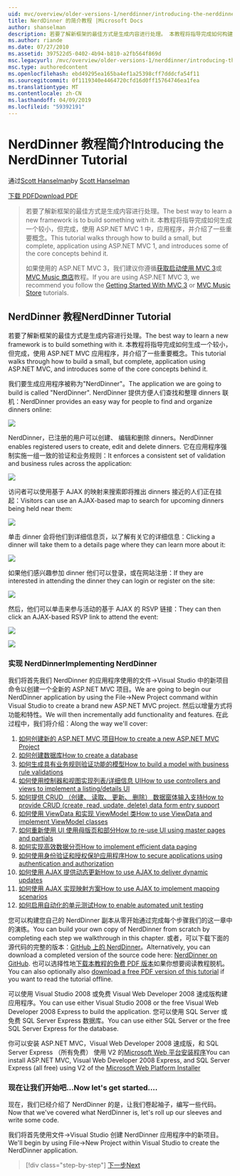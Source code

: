 ```yaml
---
uid: mvc/overview/older-versions-1/nerddinner/introducing-the-nerddinner-tutorial
title: NerdDinner 的简介教程 |Microsoft Docs
author: shanselman
description: 若要了解新框架的最佳方式是生成内容进行处理。 本教程将指导完成如何构建很小，但完成后，应用程序使用 ASP.NE...
ms.author: riande
ms.date: 07/27/2010
ms.assetid: 397522d5-0402-4b94-b810-a2fb564f869d
msc.legacyurl: /mvc/overview/older-versions-1/nerddinner/introducing-the-nerddinner-tutorial
msc.type: authoredcontent
ms.openlocfilehash: ebd49295ea165ba4ef1a25398cff7dddcfa54f11
ms.sourcegitcommit: 0f1119340e4464720cfd16d0ff15764746ea1fea
ms.translationtype: MT
ms.contentlocale: zh-CN
ms.lasthandoff: 04/09/2019
ms.locfileid: "59392191"
---
```

# <a name="introducing-the-nerddinner-tutorial"></a><span data-ttu-id="6c8eb-104">NerdDinner 教程简介</span><span class="sxs-lookup"><span data-stu-id="6c8eb-104">Introducing the NerdDinner Tutorial</span></span>

<span data-ttu-id="6c8eb-105">通过[Scott Hanselman](https://github.com/shanselman)</span><span class="sxs-lookup"><span data-stu-id="6c8eb-105">by [Scott Hanselman](https://github.com/shanselman)</span></span>

[<span data-ttu-id="6c8eb-106">下载 PDF</span><span class="sxs-lookup"><span data-stu-id="6c8eb-106">Download PDF</span></span>](http://aspnetmvcbook.s3.amazonaws.com/aspnetmvc-nerdinner_v1.pdf)

> <span data-ttu-id="6c8eb-107">若要了解新框架的最佳方式是生成内容进行处理。</span><span class="sxs-lookup"><span data-stu-id="6c8eb-107">The best way to learn a new framework is to build something with it.</span></span> <span data-ttu-id="6c8eb-108">本教程将指导完成如何生成一个较小，但完成，使用 ASP.NET MVC 1 中，应用程序，并介绍了一些重要概念。</span><span class="sxs-lookup"><span data-stu-id="6c8eb-108">This tutorial walks through how to build a small, but complete, application using ASP.NET MVC 1, and introduces some of the core concepts behind it.</span></span>
> 
> <span data-ttu-id="6c8eb-109">如果使用的 ASP.NET MVC 3，我们建议你遵循[获取启动使用 MVC 3](../../older-versions/getting-started-with-aspnet-mvc3/cs/intro-to-aspnet-mvc-3.md)或[MVC Music 商店](../../older-versions/mvc-music-store/mvc-music-store-part-1.md)教程。</span><span class="sxs-lookup"><span data-stu-id="6c8eb-109">If you are using ASP.NET MVC 3, we recommend you follow the [Getting Started With MVC 3](../../older-versions/getting-started-with-aspnet-mvc3/cs/intro-to-aspnet-mvc-3.md) or [MVC Music Store](../../older-versions/mvc-music-store/mvc-music-store-part-1.md) tutorials.</span></span>


## <a name="nerddinner-tutorial"></a><span data-ttu-id="6c8eb-110">NerdDinner 教程</span><span class="sxs-lookup"><span data-stu-id="6c8eb-110">NerdDinner Tutorial</span></span>

<span data-ttu-id="6c8eb-111">若要了解新框架的最佳方式是生成内容进行处理。</span><span class="sxs-lookup"><span data-stu-id="6c8eb-111">The best way to learn a new framework is to build something with it.</span></span> <span data-ttu-id="6c8eb-112">本教程将指导完成如何生成一个较小，但完成，使用 ASP.NET MVC 应用程序，并介绍了一些重要概念。</span><span class="sxs-lookup"><span data-stu-id="6c8eb-112">This tutorial walks through how to build a small, but complete, application using ASP.NET MVC, and introduces some of the core concepts behind it.</span></span>

<span data-ttu-id="6c8eb-113">我们要生成应用程序被称为"NerdDinner"。</span><span class="sxs-lookup"><span data-stu-id="6c8eb-113">The application we are going to build is called "NerdDinner".</span></span> <span data-ttu-id="6c8eb-114">NerdDinner 提供方便人们查找和整理 dinners 联机：</span><span class="sxs-lookup"><span data-stu-id="6c8eb-114">NerdDinner provides an easy way for people to find and organize dinners online:</span></span>

![](introducing-the-nerddinner-tutorial/_static/image1.png)

<span data-ttu-id="6c8eb-115">NerdDinner，已注册的用户可以创建、 编辑和删除 dinners。</span><span class="sxs-lookup"><span data-stu-id="6c8eb-115">NerdDinner enables registered users to create, edit and delete dinners.</span></span> <span data-ttu-id="6c8eb-116">它在应用程序强制实施一组一致的验证和业务规则：</span><span class="sxs-lookup"><span data-stu-id="6c8eb-116">It enforces a consistent set of validation and business rules across the application:</span></span>

![](introducing-the-nerddinner-tutorial/_static/image2.png)

<span data-ttu-id="6c8eb-117">访问者可以使用基于 AJAX 的映射来搜索即将推出 dinners 接近的人们正在挂起：</span><span class="sxs-lookup"><span data-stu-id="6c8eb-117">Visitors can use an AJAX-based map to search for upcoming dinners being held near them:</span></span>

![](introducing-the-nerddinner-tutorial/_static/image3.png)

<span data-ttu-id="6c8eb-118">单击 dinner 会将他们到详细信息页，以了解有关它的详细信息：</span><span class="sxs-lookup"><span data-stu-id="6c8eb-118">Clicking a dinner will take them to a details page where they can learn more about it:</span></span>

![](introducing-the-nerddinner-tutorial/_static/image4.png)

<span data-ttu-id="6c8eb-119">如果他们感兴趣参加 dinner 他们可以登录，或在网站注册：</span><span class="sxs-lookup"><span data-stu-id="6c8eb-119">If they are interested in attending the dinner they can login or register on the site:</span></span>

![](introducing-the-nerddinner-tutorial/_static/image5.png)

<span data-ttu-id="6c8eb-120">然后，他们可以单击来参与活动的基于 AJAX 的 RSVP 链接：</span><span class="sxs-lookup"><span data-stu-id="6c8eb-120">They can then click an AJAX-based RSVP link to attend the event:</span></span>

![](introducing-the-nerddinner-tutorial/_static/image6.png)

![](introducing-the-nerddinner-tutorial/_static/image7.png)

### <a name="implementing-nerddinner"></a><span data-ttu-id="6c8eb-121">实现 NerdDinner</span><span class="sxs-lookup"><span data-stu-id="6c8eb-121">Implementing NerdDinner</span></span>

<span data-ttu-id="6c8eb-122">我们将首先我们 NerdDinner 的应用程序使用的文件-&gt;Visual Studio 中的新项目命令以创建一个全新的 ASP.NET MVC 项目。</span><span class="sxs-lookup"><span data-stu-id="6c8eb-122">We are going to begin our NerdDinner application by using the File-&gt;New Project command within Visual Studio to create a brand new ASP.NET MVC project.</span></span> <span data-ttu-id="6c8eb-123">然后以增量方式将功能和特性。</span><span class="sxs-lookup"><span data-stu-id="6c8eb-123">We will then incrementally add functionality and features.</span></span> <span data-ttu-id="6c8eb-124">在此过程中，我们将介绍：</span><span class="sxs-lookup"><span data-stu-id="6c8eb-124">Along the way we'll cover:</span></span>

1. [<span data-ttu-id="6c8eb-125">如何创建新的 ASP.NET MVC 项目</span><span class="sxs-lookup"><span data-stu-id="6c8eb-125">How to create a new ASP.NET MVC Project</span></span>](create-a-new-aspnet-mvc-project.md)
2. [<span data-ttu-id="6c8eb-126">如何创建数据库</span><span class="sxs-lookup"><span data-stu-id="6c8eb-126">How to create a database</span></span>](create-a-database.md)
3. [<span data-ttu-id="6c8eb-127">如何生成具有业务规则验证功能的模型</span><span class="sxs-lookup"><span data-stu-id="6c8eb-127">How to build a model with business rule validations</span></span>](build-a-model-with-business-rule-validations.md)
4. [<span data-ttu-id="6c8eb-128">如何使用控制器和视图实现列表/详细信息 UI</span><span class="sxs-lookup"><span data-stu-id="6c8eb-128">How to use controllers and views to implement a listing/details UI</span></span>](use-controllers-and-views-to-implement-a-listingdetails-ui.md)
5. [<span data-ttu-id="6c8eb-129">如何提供 CRUD （创建、 读取、 更新、 删除） 数据窗体输入支持</span><span class="sxs-lookup"><span data-stu-id="6c8eb-129">How to provide CRUD (create, read, update, delete) data form entry support</span></span>](provide-crud-create-read-update-delete-data-form-entry-support.md)
6. [<span data-ttu-id="6c8eb-130">如何使用 ViewData 和实现 ViewModel 类</span><span class="sxs-lookup"><span data-stu-id="6c8eb-130">How to use ViewData and implement ViewModel classes</span></span>](use-viewdata-and-implement-viewmodel-classes.md)
7. [<span data-ttu-id="6c8eb-131">如何重新使用 UI 使用母版页和部分</span><span class="sxs-lookup"><span data-stu-id="6c8eb-131">How to re-use UI using master pages and partials</span></span>](re-use-ui-using-master-pages-and-partials.md)
8. [<span data-ttu-id="6c8eb-132">如何实现高效数据分页</span><span class="sxs-lookup"><span data-stu-id="6c8eb-132">How to implement efficient data paging</span></span>](implement-efficient-data-paging.md)
9. [<span data-ttu-id="6c8eb-133">如何使用身份验证和授权保护应用程序</span><span class="sxs-lookup"><span data-stu-id="6c8eb-133">How to secure applications using authentication and authorization</span></span>](secure-applications-using-authentication-and-authorization.md)
10. [<span data-ttu-id="6c8eb-134">如何使用 AJAX 提供动态更新</span><span class="sxs-lookup"><span data-stu-id="6c8eb-134">How to use AJAX to deliver dynamic updates</span></span>](use-ajax-to-deliver-dynamic-updates.md)
11. [<span data-ttu-id="6c8eb-135">如何使用 AJAX 实现映射方案</span><span class="sxs-lookup"><span data-stu-id="6c8eb-135">How to use AJAX to implement mapping scenarios</span></span>](use-ajax-to-implement-mapping-scenarios.md)
12. [<span data-ttu-id="6c8eb-136">如何启用自动化的单元测试</span><span class="sxs-lookup"><span data-stu-id="6c8eb-136">How to enable automated unit testing</span></span>](enable-automated-unit-testing.md)

<span data-ttu-id="6c8eb-137">您可以构建您自己的 NerdDinner 副本从零开始通过完成每个步骤我们的这一章中的演练。</span><span class="sxs-lookup"><span data-stu-id="6c8eb-137">You can build your own copy of NerdDinner from scratch by completing each step we walkthrough in this chapter.</span></span> <span data-ttu-id="6c8eb-138">或者，可以下载下面的源代码的完整的版本：[GitHub 上的 NerdDinner](https://github.com/AspNetMVPSamples/NerdDinner)。</span><span class="sxs-lookup"><span data-stu-id="6c8eb-138">Alternatively, you can download a completed version of the source code here: [NerdDinner on GitHub](https://github.com/AspNetMVPSamples/NerdDinner).</span></span> <span data-ttu-id="6c8eb-139">也可以选择性地[下载本教程的免费 PDF 版本](http://aspnetmvcbook.s3.amazonaws.com/aspnetmvc-nerdinner_v1.pdf)如果你想要阅读教程脱机。</span><span class="sxs-lookup"><span data-stu-id="6c8eb-139">You can also optionally also [download a free PDF version of this tutorial](http://aspnetmvcbook.s3.amazonaws.com/aspnetmvc-nerdinner_v1.pdf) if you want to read the tutorial offline.</span></span>

<span data-ttu-id="6c8eb-140">可以使用 Visual Studio 2008 或免费 Visual Web Developer 2008 速成版构建应用程序。</span><span class="sxs-lookup"><span data-stu-id="6c8eb-140">You can use either Visual Studio 2008 or the free Visual Web Developer 2008 Express to build the application.</span></span> <span data-ttu-id="6c8eb-141">您可以使用 SQL Server 或免费 SQL Server Express 数据库。</span><span class="sxs-lookup"><span data-stu-id="6c8eb-141">You can use either SQL Server or the free SQL Server Express for the database.</span></span>

<span data-ttu-id="6c8eb-142">你可以安装 ASP.NET MVC，Visual Web Developer 2008 速成版，和 SQL Server Express （所有免费） 使用 V2 的[Microsoft Web 平台安装程序](https://www.microsoft.com/web/downloads/platform.aspx)</span><span class="sxs-lookup"><span data-stu-id="6c8eb-142">You can install ASP.NET MVC, Visual Web Developer 2008 Express, and SQL Server Express (all free) using V2 of the [Microsoft Web Platform Installer](https://www.microsoft.com/web/downloads/platform.aspx)</span></span>

### <a name="now-lets-get-started"></a><span data-ttu-id="6c8eb-143">现在让我们开始吧...</span><span class="sxs-lookup"><span data-stu-id="6c8eb-143">Now let's get started....</span></span>

<span data-ttu-id="6c8eb-144">现在，我们已经介绍了 NerdDinner 的是，让我们卷起袖子，编写一些代码。</span><span class="sxs-lookup"><span data-stu-id="6c8eb-144">Now that we've covered what NerdDinner is, let's roll up our sleeves and write some code.</span></span>

<span data-ttu-id="6c8eb-145">我们将首先使用文件-&gt;Visual Studio 创建 NerdDinner 应用程序中的新项目。</span><span class="sxs-lookup"><span data-stu-id="6c8eb-145">We'll begin by using File-&gt;New Project within Visual Studio to create the NerdDinner application.</span></span>

> [!div class="step-by-step"]
> [<span data-ttu-id="6c8eb-146">下一步</span><span class="sxs-lookup"><span data-stu-id="6c8eb-146">Next</span></span>](create-a-new-aspnet-mvc-project.md)

